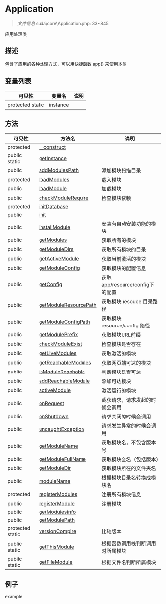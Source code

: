 #  Application 

> *文件信息* suda\core\Application.php: 33~845


应用处理类


## 描述




包含了应用的各种处理方式，可以用快捷函数 app() 来使用本类

 
## 变量列表
| 可见性 |  变量名   | 说明 |
|--------|----|------|
 | protected  static  | instance | | 
## 方法

 
| 可见性 | 方法名 | 说明 |
|--------|-------|------|
 |  protected  |[__construct](Application/__construct.md) |  |
 |  public  static|[getInstance](Application/getInstance.md) |  |
 |  public  |[addModulesPath](Application/addModulesPath.md) | 添加模块扫描目录 |
 |  protected  |[loadModules](Application/loadModules.md) | 载入模块 |
 |  public  |[loadModule](Application/loadModule.md) | 加载模块 |
 |  public  |[checkModuleRequire](Application/checkModuleRequire.md) | 检查模块依赖 |
 |  protected  |[initDatabase](Application/initDatabase.md) |  |
 |  public  |[init](Application/init.md) |  |
 |  public  |[installModule](Application/installModule.md) | 安装有自动安装功能的模块 |
 |  public  |[getModules](Application/getModules.md) | 获取所有的模块 |
 |  public  |[getModuleDirs](Application/getModuleDirs.md) | 获取所有模块的目录 |
 |  public  |[getActiveModule](Application/getActiveModule.md) | 获取当前激活的模块 |
 |  public  |[getModuleConfig](Application/getModuleConfig.md) | 获取模块的配置信息 |
 |  public  |[getConfig](Application/getConfig.md) | 获取app/resource/config下的配置 |
 |  public  |[getModuleResourcePath](Application/getModuleResourcePath.md) | 获取模块 resouce 目录路径 |
 |  public  |[getModuleConfigPath](Application/getModuleConfigPath.md) | 获取模块 resource/config 路径 |
 |  public  |[getModulePrefix](Application/getModulePrefix.md) | 获取模块URL前缀 |
 |  public  |[checkModuleExist](Application/checkModuleExist.md) | 检查模块是否存在 |
 |  public  |[getLiveModules](Application/getLiveModules.md) | 获取激活的模块 |
 |  public  |[getReachableModules](Application/getReachableModules.md) | 获取网页端可达的模块 |
 |  public  |[isModuleReachable](Application/isModuleReachable.md) | 判断模块是否可达 |
 |  public  |[addReachableModule](Application/addReachableModule.md) | 添加可达模块 |
 |  public  |[activeModule](Application/activeModule.md) | 激活运行的模块 |
 |  public  |[onRequest](Application/onRequest.md) | 截获请求，请求发起的时候会调用 |
 |  public  |[onShutdown](Application/onShutdown.md) | 请求关闭的时候会调用 |
 |  public  |[uncaughtException](Application/uncaughtException.md) | 请求发生异常的时候会调用 |
 |  public  |[getModuleName](Application/getModuleName.md) | 获取模块名，不包含版本号 |
 |  public  |[getModuleFullName](Application/getModuleFullName.md) | 获取模块全名（包括版本） |
 |  public  |[getModuleDir](Application/getModuleDir.md) | 获取模块所在的文件夹名 |
 |  public  |[moduleName](Application/moduleName.md) | 根据模块目录名转换成模块名 |
 |  protected  |[registerModules](Application/registerModules.md) | 注册所有模块信息 |
 |  public  |[registerModule](Application/registerModule.md) | 注册模块 |
 |  public  |[getModulesInfo](Application/getModulesInfo.md) |  |
 |  public  |[getModulePath](Application/getModulePath.md) |  |
 |  protected  static|[versionCompire](Application/versionCompire.md) | 比较版本 |
 |  public  static|[getThisModule](Application/getThisModule.md) | 根据函数调用栈判断调用时所属模块 |
 |  public  static|[getFileModule](Application/getFileModule.md) | 根据文件名判断所属模块 |
## 例子

example